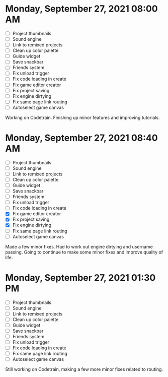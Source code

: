# Monday, September 27, 2021 08:00 AM
- [ ] Project thumbnails
- [ ] Sound engine
- [ ] Link to remixed projects
- [ ] Clean up color palette
- [ ] Guide widget
- [ ] Save snackbar
- [ ] Friends system
- [ ] Fix unload trigger
- [ ] Fix code loading in create
- [ ] Fix game editor creator
- [ ] Fix project saving
- [ ] Fix engine dirtying
- [ ] Fix same page link routing
- [ ] Autoselect game canvas

Working on Codetrain. Finishing up minor features and improving tutorials.

# Monday, September 27, 2021 08:40 AM
- [ ] Project thumbnails
- [ ] Sound engine
- [ ] Link to remixed projects
- [ ] Clean up color palette
- [ ] Guide widget
- [ ] Save snackbar
- [ ] Friends system
- [ ] Fix unload trigger
- [ ] Fix code loading in create
- [X] Fix game editor creator
- [X] Fix project saving
- [X] Fix engine dirtying
- [ ] Fix same page link routing
- [ ] Autoselect game canvas

Made a few minor fixes. Had to work out engine dirtying and username passing.
Going to continue to make some minor fixes and improve quality of life.

# Monday, September 27, 2021 01:30 PM
- [ ] Project thumbnails
- [ ] Sound engine
- [ ] Link to remixed projects
- [ ] Clean up color palette
- [ ] Guide widget
- [ ] Save snackbar
- [ ] Friends system
- [ ] Fix unload trigger
- [ ] Fix code loading in create
- [ ] Fix same page link routing
- [ ] Autoselect game canvas

Still working on Codetrain, making a few more minor fixes related to routing.
